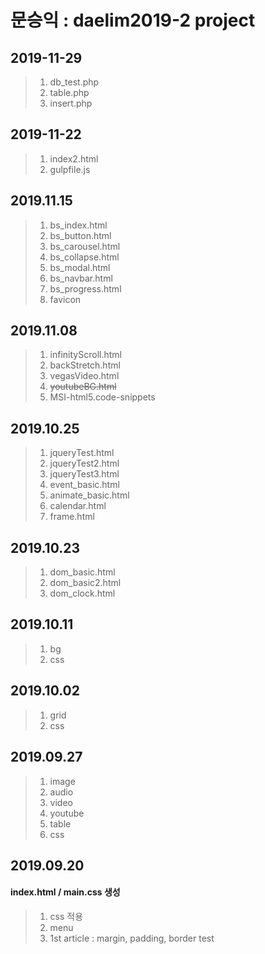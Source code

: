 # 문승익 : daelim2019-2 project

## 2019-11-29
> 1. db_test.php
> 2. table.php
> 3. insert.php

## 2019-11-22
> 1. index2.html
> 2. gulpfile.js

## 2019.11.15
> 1. bs_index.html
> 2. bs_button.html
> 3. bs_carousel.html
> 4. bs_collapse.html
> 5. bs_modal.html
> 6. bs_navbar.html
> 7. bs_progress.html
> 8. favicon

## 2019.11.08
> 1. infinityScroll.html
> 2. backStretch.html
> 3. vegasVideo.html
> 4. ~~youtubeBG.html~~
> 5. MSI-html5.code-snippets

## 2019.10.25
> 1. jqueryTest.html
> 2. jqueryTest2.html
> 3. jqueryTest3.html
> 4. event_basic.html
> 5. animate_basic.html
> 6. calendar.html
> 7. frame.html


## 2019.10.23
> 1. dom_basic.html
> 2. dom_basic2.html
> 3. dom_clock.html

## 2019.10.11
> 1. bg
> 2. css

## 2019.10.02
> 1. grid
> 2. css

## 2019.09.27
> 1. image
> 2. audio
> 3. video
> 4. youtube
> 5. table
> 6. css

## 2019.09.20
#### index.html / main.css 생성
> 1. css 적용
> 2. menu
> 3. 1st article : margin, padding, border test
